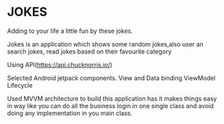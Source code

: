 # JOKES

Adding to your life a little fun by these jokes.


Jokes is an application which shows some random jokes,also user an search jokes, read jokes based on their favourite category

Using API(https://api.chucknorris.io/)

Selected Android jetpack components.
View and Data binding
ViewModel
Lifecycle

Used MVVM architecture to build this application has it makes things easy in way like you can do all the business login in one single class and avoid doing any implementation in you main class.
